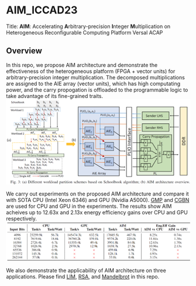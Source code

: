 # AIM_ICCAD23

Title: **AIM**: Accelerating **A**rbitrary-precision **I**nteger **M**ultiplication on Heterogeneous Reconfigurable Computing Platform Versal ACAP

## Overview
In this repo, we propose AIM architecture and demonstrate the effectiveness of the heterogeneous platform (FPGA + vector units) for arbitrary-precision integer multiplication. The decomposed multiplications are assigned to the AIE array (vector units), which has high computating power, and the carry propogation is offloaded to the programmable logic to take advantage of its fine-grained traits. 
![image](./images/AIM%20arch.png)

We carry out experiments on the proposed AIM architecture and compare it with SOTA CPU (Intel Xeon 6346) and GPU (Nvidia A5000). [GMP](https://gmplib.org/) and [CGBN](https://github.com/NVlabs/CGBN) are used for CPU and GPU in the experiments. The results show AIM acheives up to 12.63x and 2.13x energy efficiency gains over CPU and GPU respectively.
![image](./images/Compare.png)

We also demonstrate the applicability of AIM architecture on three applications. Please find [LIM](./application/IntegerMultiplication/), [RSA](./application/RSA/), and [Mandelbrot](./application/Mandelbrot/) in this repo.

